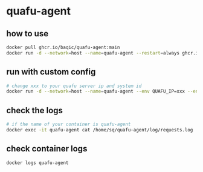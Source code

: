 # quafu-agent
## how to use
```bash
docker pull ghcr.io/baqic/quafu-agent:main
docker run -d --network=host --name=quafu-agent --restart=always ghcr.io/baqic/quafu-agent:main
```

## run with custom config
```bash
# change xxx to your quafu server ip and system id
docker run -d --network=host --name=quafu-agent --env QUAFU_IP=xxx --env SYSTEM_ID=xxx  --restart=always ghcr.io/baqic/quafu-agent:main
```

## check the logs
```bash
# if the name of your container is quafu-agent
docker exec -it quafu-agent cat /home/sq/quafu-agent/log/requests.log
```

## check container logs
```bash
docker logs quafu-agent
```